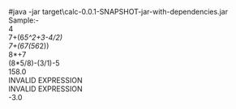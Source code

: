 #java -jar target\calc-0.0.1-SNAPSHOT-jar-with-dependencies.jar<br />
Sample:-<br />
4<br />
7+(6*5^2+3-4/2)<br />
7+(67(56*2))<br />
8*+7<br />
(8*5/8)-(3/1)-5<br />
158.0<br />
INVALID EXPRESSION<br />
INVALID EXPRESSION<br />
-3.0<br />
